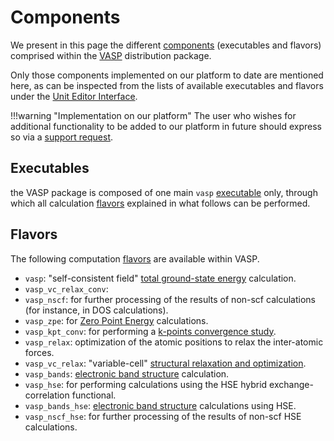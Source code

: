 # Components
 
We present in this page the different [components](../../../software/components.md) (executables and flavors) comprised within the [VASP](overview.md) distribution package. 
 
Only those components implemented on our platform to date are mentioned here, as can be inspected from the lists of available executables and flavors under the [Unit Editor Interface](../../../workflow-designer/unit-editor.md#application).
 
!!!warning "Implementation on our platform"
     The user who wishes for additional functionality to be added to our platform in future should express so via a [support request](../../../ui/support.md).
     
## Executables

the VASP package is composed of one main `vasp` [executable](../../../software/components.md#executables) only, through which all calculation [flavors](../../../software/components.md#flavors) explained in what follows can be performed.

## Flavors

The following computation [flavors](../../../software/components.md#flavors) are available within VASP.

- `vasp`: "self-consistent field" [total ground-state energy](../../../properties-directory/scalar/total-energy.md) calculation.
- `vasp_vc_relax_conv`: 
- `vasp_nscf`: for further processing of the results of non-scf calculations (for instance, in DOS calculations).
- `vasp_zpe`: for [Zero Point Energy](../../../properties-directory/scalar/zero-point-energy.md) calculations.
- `vasp_kpt_conv`: for performing a [k-points convergence study](../../../models/auxiliary-concepts/reciprocal-space/convergence.md).
- `vasp_relax`: optimization of the atomic positions to relax the inter-atomic forces. 
- `vasp_vc_relax`: "variable-cell" [structural relaxation and optimization](../../../workflows/addons/structural-relaxation.md).
- `vasp_bands`: [electronic band structure](../../../properties-directory/non-scalar/bandstructure.md) calculation.
- `vasp_hse`: for performing calculations using the HSE hybrid exchange-correlation functional.
- `vasp_bands_hse`: [electronic band structure](../../../properties-directory/non-scalar/bandstructure.md) calculations using HSE.
- `vasp_nscf_hse`: for further processing of the results of non-scf HSE calculations.
